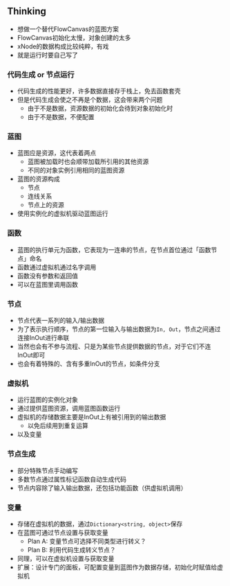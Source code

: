 ## Thinking

* 想做一个替代FlowCanvas的蓝图方案
* FlowCanvas初始化太慢，对象创建的太多
* xNode的数据构成比较纯粹，有戏
* 就是运行时要自己写了

### 代码生成 or 节点运行
* 代码生成的性能更好，许多数据直接存于栈上，免去函数套壳
* 但是代码生成会使之不再是个数据，这会带来两个问题
    * 由于不是数据，资源数据的初始化会待到对象初始化时
    * 由于不是数据，不便配置

### 蓝图
* 蓝图应是资源，这代表着两点
    * 蓝图被加载时也会顺带加载所引用的其他资源
    * 不同的对象实例引用相同的蓝图资源
* 蓝图的资源构成
    * 节点
    * 连线关系
    * 节点上的资源
* 使用实例化的虚拟机驱动蓝图运行

### 函数
* 蓝图的执行单元为函数，它表现为一连串的节点，在节点首位通过「函数节点」命名
* 函数通过虚拟机通过名字调用
* 函数没有参数和返回值
* 可以在蓝图里调用函数

### 节点
* 节点代表一系列的输入/输出数据
* 为了表示执行顺序，节点的第一位输入与输出数据为`In, Out`，节点之间通过连接InOut进行串联
* 当然也会有不参与流程、只是为某些节点提供数据的节点，对于它们不连InOut即可
* 也会有着特殊的、含有多重InOut的节点，如条件分支

### 虚拟机
* 运行蓝图的实例化对象
* 通过提供蓝图资源，调用蓝图函数运行
* 虚拟机的存储数据主要是InOut上有被引用到的输出数据
    * 以免后续用到重复运算
* 以及变量

### 节点生成
* 部分特殊节点手动编写
* 多数节点通过属性标记函数自动生成代码
* 节点内容除了输入输出数据，还包括功能函数（供虚拟机调用）

### 变量
* 存储在虚拟机的数据，通过`Dictionary<string, object>`保存
* 在蓝图可通过节点设置与获取变量
    * Plan A: 变量节点可选择不同类型进行转义？
    * Plan B: 利用代码生成转义节点？
* 同理，可以在虚拟机设置与获取变量
* 扩展：设计专门的面板，可配置变量到蓝图作为数据存储，初始化时赋值给虚拟机